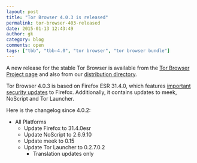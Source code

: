 ```yaml
---
layout: post
title: "Tor Browser 4.0.3 is released"
permalink: tor-browser-403-released
date: 2015-01-13 12:43:49
author: gk
category: blog
comments: open
tags: ["tbb", "tbb-4.0", "tor browser", "tor browser bundle"]
---
```


A new release for the stable Tor Browser is available from the [Tor Browser Project page](https://www.torproject.org/download/download-easy.html) and also from our [distribution directory](https://www.torproject.org/dist/torbrowser/4.0.3/).

Tor Browser 4.0.3 is based on Firefox ESR 31.4.0, which features [important security updates](https://www.mozilla.org/security/known-vulnerabilities/firefoxESR.html#firefoxesr31.4) to Firefox. Additionally, it contains updates to meek, NoScript and Tor Launcher.

Here is the changelog since 4.0.2:

-   All Platforms
    -   Update Firefox to 31.4.0esr
    -   Update NoScript to 2.6.9.10
    -   Update meek to 0.15
    -   Update Tor Launcher to 0.2.7.0.2
        -   Translation updates only


